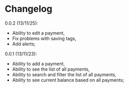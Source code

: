 # Changelog

0.0.2 (13/11/25):

* Ability to edit a payment,
* Fix problems with saving tags,
* Add alerts;

0.0.1 (13/11/23):

* Ability to add a payment,
* Ability to see the list of all payments,
* Ability to search and filter the list of all payments,
* Ability to see current balance based on all payments;
